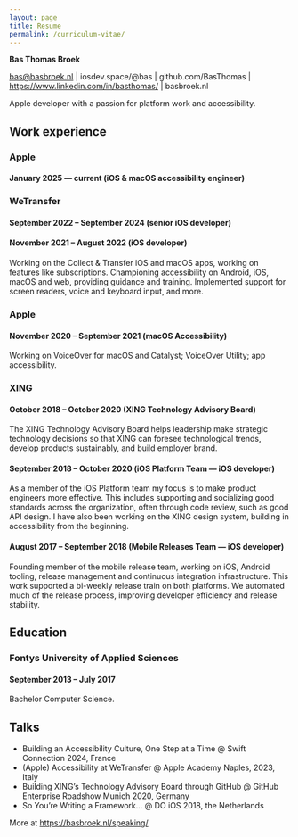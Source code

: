 ```yaml
---
layout: page
title: Resume
permalink: /curriculum-vitae/
---
```


**Bas Thomas Broek**

bas@basbroek.nl | iosdev.space/@bas | github.com/BasThomas | https://www.linkedin.com/in/basthomas/ | basbroek.nl

Apple developer with a passion for platform work and accessibility.

## Work experience

### Apple

#### **January 2025 — current** (iOS & macOS accessibility engineer)

### WeTransfer

#### **September 2022 – September 2024** (senior iOS developer)
#### **November 2021 – August 2022** (iOS developer)

Working on the Collect & Transfer iOS and macOS apps, working on features like subscriptions.
Championing accessibility on Android, iOS, macOS and web, providing guidance
and training. Implemented support for screen readers, voice and keyboard input, and more.

### Apple

#### **November 2020 – September 2021** (macOS Accessibility)

Working on VoiceOver for macOS and Catalyst; VoiceOver Utility; app accessibility.

### XING

#### **October 2018 – October 2020** (XING Technology Advisory Board)

The XING Technology Advisory Board helps leadership make strategic
technology decisions so that XING can
foresee technological trends, develop products sustainably, and build employer brand.

#### **September 2018 – October 2020** (iOS Platform Team  — iOS developer)

As a member of the iOS Platform team my focus is to make product engineers more effective. This includes supporting and socializing good standards across the organization, often through code review, such as good API design. I have also been working on the XING design system, building in accessibility from the beginning.

#### **August 2017 – September 2018** (Mobile Releases Team — iOS developer)

Founding member of the mobile release team, working on iOS, Android tooling, release management and continuous
integration infrastructure. This work supported a bi-weekly release train on both platforms. We automated much of the release process, improving developer efficiency and release stability.

## Education

### Fontys University of Applied Sciences
#### **September 2013 – July 2017**

Bachelor Computer Science.

## Talks
- Building an Accessibility Culture, One Step at a Time @ Swift Connection 2024, France
- (Apple) Accessibility at WeTransfer @ Apple Academy Naples, 2023, Italy
- Building XING’s Technology Advisory Board through GitHub @ GitHub Enterprise Roadshow Munich 2020, Germany
- So You’re Writing a Framework... @ DO iOS 2018, the Netherlands

More at https://basbroek.nl/speaking/
